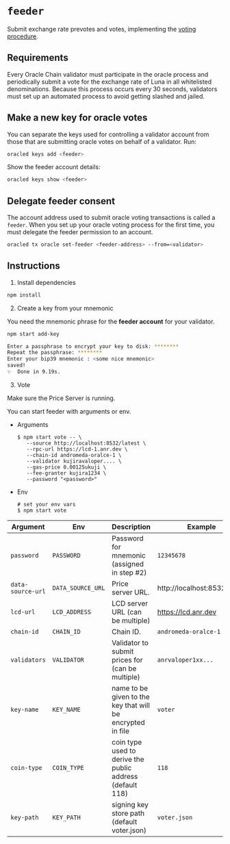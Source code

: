# `feeder`

Submit exchange rate prevotes and votes, implementing the [voting procedure](https://github.com/terra-money/andromeda-oracle/blob/main/x/oracle/spec/01_concepts.md#voting-procedure).

## Requirements

Every Oracle Chain validator must participate in the oracle process and periodically submit a vote for the exchange rate of Luna in all whitelisted denominations. Because this process occurs every 30 seconds, validators must set up an automated process to avoid getting slashed and jailed.

## Make a new key for oracle votes

You can separate the keys used for controlling a validator account from those that are submitting oracle votes on behalf of a validator. Run:

```bash
oracled keys add <feeder>
```

Show the feeder account details:

```bash
oracled keys show <feeder>
```

## Delegate feeder consent

The account address used to submit oracle voting transactions is called a `feeder`. When you set up your oracle voting process for the first time, you must delegate the feeder permission to an account.

```bash
oracled tx oracle set-feeder <feeder-address> --from=<validator>
```

## Instructions

1. Install dependencies

```sh
npm install
```

2. Create a key from your mnemonic

You need the mnemonic phrase for the **feeder account** for your validator.

```sh
npm start add-key

Enter a passphrase to encrypt your key to disk: ********
Repeat the passphrase: ********
Enter your bip39 mnemonic : <some nice mnemonic>
saved!
✨  Done in 9.19s.
```

3. Vote

Make sure the Price Server is running.

You can start feeder with arguments or env.

- Arguments

  ```shell
  $ npm start vote -- \
     --source http://localhost:8532/latest \
     --rpc-url https://lcd-1.anr.dev \
     --chain-id andromeda-oralce-1 \
     --validator kujiravaloper.... \
     --gas-price 0.00125ukuji \
     --fee-granter kujira1234 \
     --password "<password>"
  ```

- Env
  ```shell
  # set your env vars
  $ npm start vote
  ```

| Argument          | Env               | Description                                                | Example                      |
| ----------------- | ----------------- | ---------------------------------------------------------- | ---------------------------- |
| `password`        | `PASSWORD`        | Password for mnemonic (assigned in step #2)                | `12345678`                   |
| `data-source-url` | `DATA_SOURCE_URL` | Price server URL.                                          | http://localhost:8532/latest |
| `lcd-url`         | `LCD_ADDRESS`     | LCD server URL (can be multiple)                           | https://lcd.anr.dev          |
| `chain-id`        | `CHAIN_ID`        | Chain ID.                                                  | `andromeda-oralce-1`         |
| `validators`      | `VALIDATOR`       | Validator to submit prices for (can be multiple)           | `anrvaloper1xx...`           |
| `key-name`        | `KEY_NAME`        | name to be given to the key that will be encrypted in file | `voter`                      |
| `coin-type`       | `COIN_TYPE`       | coin type used to derive the public address (default 118)  | `118`                        |
| `key-path`        | `KEY_PATH`        | signing key store path (default voter.json)                | `voter.json`                 |
